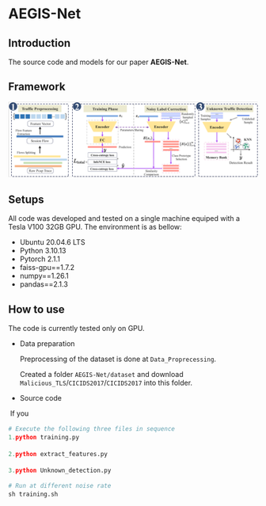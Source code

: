 # AEGIS-Net

## Introduction

The source code and models for our paper **AEGIS-Net**.


## Framework

![image-20250411212848537](README.assets/image-20250411212848537.png)



## Setups

All code was developed and tested on a single machine equiped with a Tesla V100 32GB GPU. The environment is as bellow:

- Ubuntu 20.04.6 LTS
- Python 3.10.13
- Pytorch 2.1.1
- faiss-gpu==1.7.2
- numpy==1.26.1
- pandas==2.1.3



## How to use

The code is currently tested only on GPU.

- Data preparation

  Preprocessing of the dataset is done at `Data_Proprecessing`.

  Created a folder `AEGIS-Net/dataset` and download `Malicious_TLS`/`CICIDS2017`/`CICIDS2017` into this folder.

- Source code

​		If you 

```python
# Execute the following three files in sequence
1.python training.py

2.python extract_features.py

3.python Unknown_detection.py
```



```python
# Run at different noise rate
sh training.sh
```

